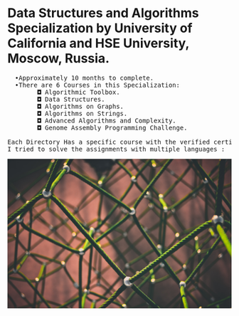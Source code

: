 # Data Structures and Algorithms Specialization by University of California and HSE University, Moscow, Russia.
<pre>
  •Approximately 10 months to complete.
  •There are 6 Courses in this Specialization:
        ◘ Algorithmic Toolbox.
        ◘ Data Structures.
        ◘ Algorithms on Graphs.
        ◘ Algorithms on Strings.
        ◘ Advanced Algorithms and Complexity.
        ◘ Genome Assembly Programming Challenge.
  
Each Directory Has a specific course with the verified certificate, Each course has its own assignments + PROBLEM STATEMENT.
I tried to solve the assignments with multiple languages :  C++, Python, Java
</pre>
![](graph.jpg)

